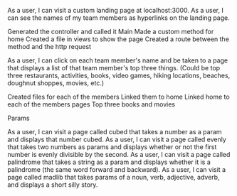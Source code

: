 As a user, I can visit a custom landing page at localhost:3000.
As a user, I can see the names of my team members as hyperlinks on the landing page.

 Generated the controller and called it Main
 Made a custom method for home 
 Created a file in views to show the page
 Created a route between the method and the http request

As a user, I can click on each team member's name and be taken to a page that displays a list of that team member's top three things. (Could be top three restaurants, activities, books, video games, hiking locations, beaches, doughnut shoppes, movies, etc.)

Created files for each of the members
Linked them to home 
Linked home to each of the members pages 
Top three books and movies 





Params

As a user, I can visit a page called cubed that takes a number as a param and displays that number cubed.
As a user, I can visit a page called evenly that takes two numbers as params and displays whether or not the first number is evenly divisible by the second.
As a user, I can visit a page called palindrome that takes a string as a param and displays whether it is a palindrome (the same word forward and backward).
As a user, I can visit a page called madlib that takes params of a noun, verb, adjective, adverb, and displays a short silly story.
